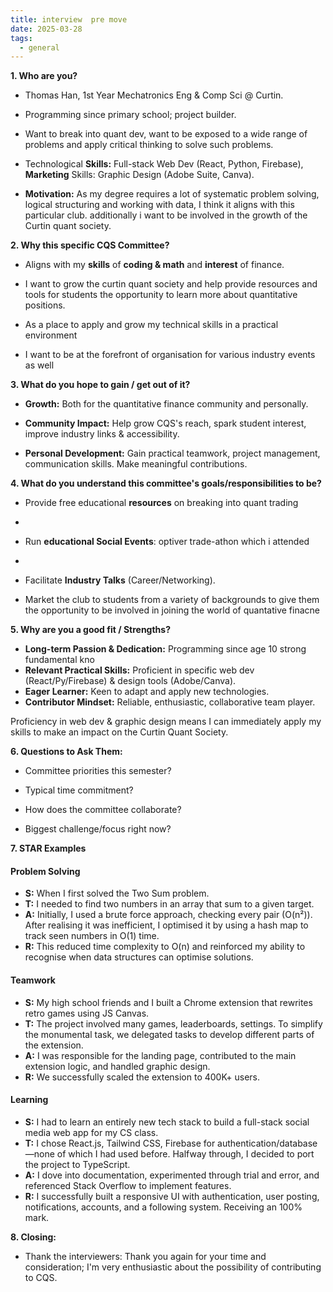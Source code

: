 ```yaml
---
title: interview  pre move
date: 2025-03-28
tags:
  - general
---
```

**1. Who are you?**

- Thomas Han, 1st Year Mechatronics Eng & Comp Sci @ Curtin.
    
- Programming since primary school; project builder.

- Want to break into quant dev, want to be exposed to a wide range of problems and apply critical thinking to solve such problems.
    
- Technological **Skills:** Full-stack Web Dev (React, Python, Firebase), **Marketing** Skills: Graphic Design (Adobe Suite, Canva).
    
- **Motivation:** As my degree requires a lot of systematic problem solving, logical structuring and working with data, I think it aligns with this particular club. additionally i want to be involved in the growth of  the Curtin quant society.
    

**2. Why this specific CQS Committee?**

- Aligns with my **skills** of **coding & math** and **interest** of finance.

- I want to grow the curtin quant society and help provide resources and tools for students the opportunity to learn more about quantitative positions.

- As a place to apply and grow my technical skills in a practical environment

- I want to be at the forefront of organisation for various industry events as well 
    

**3. What do you hope to gain / get out of it?**

- **Growth:** Both for the quantitative finance community and personally.
    
- **Community Impact:** Help grow CQS's reach, spark student interest, improve industry links & accessibility.
    
- **Personal Development:** Gain practical teamwork, project management, communication skills. Make meaningful contributions.
    

**4. What do you understand this committee's goals/responsibilities to be?**

- Provide free educational **resources** on breaking into quant trading
- 
- Run **educational Social Events**: optiver trade-athon which i attended
- 
- Facilitate **Industry Talks** (Career/Networking).

- Market the club to students from a variety of backgrounds to give them the opportunity to be involved in joining the world of quantative finacne
    

**5. Why are you a good fit / Strengths?**

- **Long-term Passion & Dedication:** Programming since age 10 strong fundamental kno
- **Relevant Practical Skills:** Proficient in specific web dev (React/Py/Firebase) & design tools (Adobe/Canva).
- **Eager Learner:** Keen to adapt and apply new technologies.
- **Contributor Mindset:** Reliable, enthusiastic, collaborative team player.

Proficiency in web dev & graphic design means I can immediately apply my skills to make an impact on the Curtin Quant Society.
    

**6. Questions to Ask Them:**

- Committee priorities this semester?
    
- Typical time commitment?
    
- How does the committee collaborate?
    
- Biggest challenge/focus right now?

**7. STAR Examples**

#### Problem Solving
- **S:** When I first solved the Two Sum problem.
- **T:** I needed to find two numbers in an array that sum to a given target.
- **A:** Initially, I used a brute force approach, checking every pair (O(n²)). After realising it was inefficient, I optimised it by using a hash map to track seen numbers in O(1) time.
- **R:** This reduced time complexity to O(n) and reinforced my ability to recognise when data structures can optimise solutions.
#### Teamwork
- **S:** My high school friends and I built a Chrome extension that rewrites retro games using JS Canvas. 
- **T:** The project involved many games, leaderboards, settings. To simplify the monumental task, we delegated tasks to develop different parts of the extension.
- **A:** I was responsible for the landing page,  contributed to the main extension logic, and handled graphic design.
- **R:** We successfully scaled the extension to 400K+ users.
#### Learning
- **S:** I had to learn an entirely new tech stack to build a full-stack social media web app for my CS class.
- **T:** I chose React.js, Tailwind CSS, Firebase for authentication/database—none of which I had used before. Halfway through, I decided to port the project to TypeScript.
- **A:** I dove into documentation, experimented through trial and error, and referenced Stack Overflow to implement features.
- **R:** I successfully built a responsive UI with authentication, user posting, notifications, accounts, and a following system. Receiving an 100% mark.

**8. Closing:**

- Thank the interviewers: Thank you again for your time and consideration; I'm very enthusiastic about the possibility of contributing to CQS.